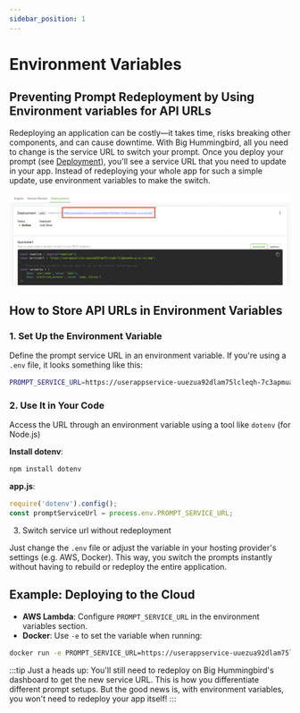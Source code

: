 ```yaml
---
sidebar_position: 1
---
```


# Environment Variables

## Preventing Prompt Redeployment by Using Environment variables for API URLs

Redeploying an application can be costly—it takes time, risks breaking other components, and can cause downtime. With Big Hummingbird, all you need to change is the service URL to switch your prompt. Once you deploy your prompt (see [Deployment](../deployment/intro.md)), you'll see a service URL that you need to update in your app. Instead of redeploying your whole app for such a simple update, use environment variables to make the switch.

![prompt service url](../../static/img/best_practices/environment_variables/deployment_url.png)
## How to Store API URLs in Environment Variables

### 1. Set Up the Environment Variable

Define the prompt service URL in an environment variable. If you're using a `.env` file, it looks something like this: 

```bash title=".env"
PROMPT_SERVICE_URL=https://userappservice-uuezua92dlam75lcleqh-7c3apmua4a-uc.a.run.app
```

### 2. Use It in Your Code

Access the URL through an environment variable using a tool like `dotenv` (for Node.js)

**Install dotenv**:
```bash
npm install dotenv
```

**app.js**:
```javascript
require('dotenv').config();
const promptServiceUrl = process.env.PROMPT_SERVICE_URL;
```

3. Switch service url without redeployment

Just change the `.env` file or adjust the variable in your hosting provider's settings (e.g. AWS, Docker). This way, you switch the prompts instantly without having to rebuild or redeploy the entire application. 

## Example: Deploying to the Cloud

- **AWS Lambda**: Configure `PROMPT_SERVICE_URL` in the environment variables section. 
- **Docker**: Use `-e` to set the variable when running: 
```bash
docker run -e PROMPT_SERVICE_URL=https://userappservice-uuezua92dlam75lcleqh-7c3apmua4a-uc.a.run.app my-app
```

:::tip
Just a heads up: You'll still need to redeploy on Big Hummingbird's dashboard to get the new service URL. This is how you differentiate different prompt setups. But the good news is, with environment variables, you won't need to redeploy your app itself!
:::